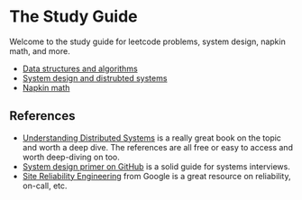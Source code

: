 # The Study Guide

Welcome to the study guide for leetcode problems, system design, napkin math, and more.
- [Data structures and algorithms](./algorithms/algorithms.md)
- [System design and distrubted systems](./sysdesign/sysdesign.md)
- [Napkin math](./sysdesign/napkinmath.md)

## References
- [Understanding Distributed Systems](https://understandingdistributed.systems/) is a really great book on the topic and worth a deep dive. The references are all free or easy to access and worth deep-diving on too.
- [System design primer on GitHub](https://github.com/donnemartin/system-design-primer) is a solid guide for systems interviews.
- [Site Reliability Engineering](https://sre.google/sre-book/table-of-contents/) from Google is a great resource on reliability, on-call, etc.